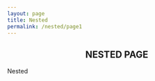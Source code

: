 ```yaml
---
layout: page
title: Nested
permalink: /nested/page1
---
```


<div class="post-content">
<center>    
<h2 class="sname-main">NESTED PAGE</h2>
</center>

<p>Nested</p>

